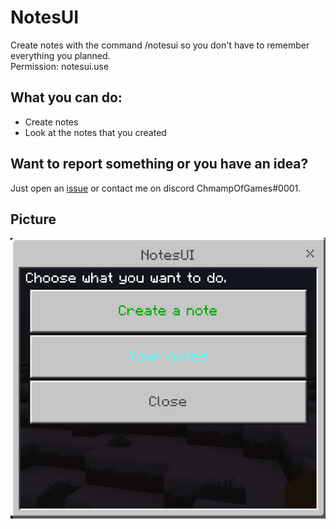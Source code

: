 # NotesUI

Create notes with the command /notesui so you don't have to remember everything you planned. <br>
Permission: notesui.use

## What you can do:

 - Create notes
 - Look at the notes that you created

## Want to report something or you have an idea?

Just open an [issue](https://github.com/ChampOfGames/NotesUI/issues) or contact me on discord ChmampOfGames#0001.


## Picture

![NotesUI](https://github.com/ChampOfGames/NotesUI/blob/master/icon.png "NotesUI")

